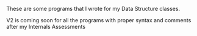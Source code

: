These are some programs that I wrote for my Data Structure classes.

V2 is coming soon for all the programs with proper syntax and comments after my Internals Assessments
